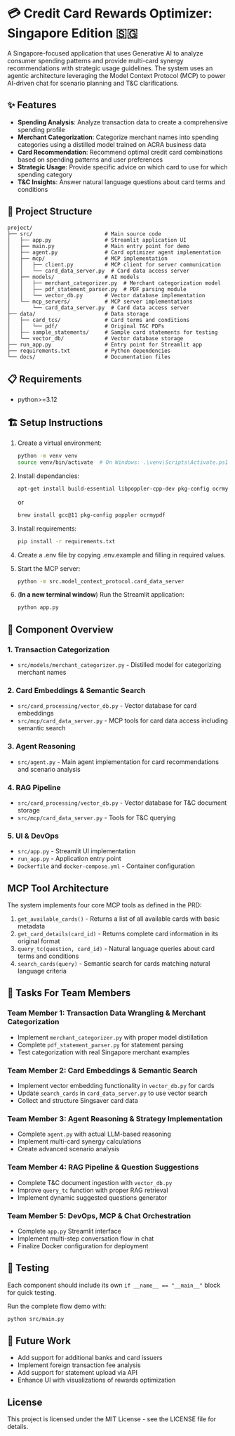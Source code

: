 # 💳 Credit Card Rewards Optimizer: Singapore Edition 🇸🇬

A Singapore-focused application that uses Generative AI to analyze consumer spending patterns and provide multi-card synergy recommendations with strategic usage guidelines. The system uses an agentic architecture leveraging the Model Context Protocol (MCP) to power AI-driven chat for scenario planning and T&C clarifications.

## ✨ Features

- **Spending Analysis**: Analyze transaction data to create a comprehensive spending profile
- **Merchant Categorization**: Categorize merchant names into spending categories using a distilled model trained on ACRA business data
- **Card Recommendation**: Recommend optimal credit card combinations based on spending patterns and user preferences
- **Strategic Usage**: Provide specific advice on which card to use for which spending category
- **T&C Insights**: Answer natural language questions about card terms and conditions

## 🌳 Project Structure

```plaintext
project/
├── src/                       # Main source code
│   ├── app.py                 # Streamlit application UI
│   ├── main.py                # Main entry point for demo
│   ├── agent.py               # Card optimizer agent implementation
│   ├── mcp/                   # MCP implementation
│   │   ├── client.py          # MCP client for server communication
│   │   └── card_data_server.py  # Card data access server
│   ├── models/                # AI models
│   │   ├── merchant_categorizer.py  # Merchant categorization model
│   │   ├── pdf_statement_parser.py  # PDF parsing module
│   │   └── vector_db.py       # Vector database implementation
│   └── mcp_servers/           # MCP server implementations
│       └── card_data_server.py  # Card data access server
├── data/                      # Data storage
│   ├── card_tcs/              # Card terms and conditions
│   │   └── pdf/               # Original T&C PDFs
│   ├── sample_statements/     # Sample card statements for testing
│   └── vector_db/             # Vector database storage
├── run_app.py                 # Entry point for Streamlit app
├── requirements.txt           # Python dependencies
└── docs/                      # Documentation files
```

## 📋 Requirements

- python>=3.12

## 🏗️ Setup Instructions

1. Create a virtual environment:

   ```bash
   python -m venv venv
   source venv/bin/activate  # On Windows: .\venv\Scripts\Activate.ps1
   ```

2. Install dependancies:

   ```bash
   apt-get install build-essential libpoppler-cpp-dev pkg-config ocrmypdf
   ```

   or

   ```bash
   brew install gcc@11 pkg-config poppler ocrmypdf
   ```
   
4. Install requirements:

   ```bash
   pip install -r requirements.txt
   ```

5. Create a .env file by copying .env.example and filling in required values.

6. Start the MCP server:

   ```bash
   python -m src.model_context_protocol.card_data_server
   ```

7. (**In a new terminal window**) Run the Streamlit application:

   ```bash
   python app.py
   ```

## 🧐 Component Overview

### 1. Transaction Categorization

- `src/models/merchant_categorizer.py` - Distilled model for categorizing merchant names

### 2. Card Embeddings & Semantic Search

- `src/card_processing/vector_db.py` - Vector database for card embeddings
- `src/mcp/card_data_server.py` - MCP tools for card data access including semantic search

### 3. Agent Reasoning

- `src/agent.py` - Main agent implementation for card recommendations and scenario analysis

### 4. RAG Pipeline

- `src/card_processing/vector_db.py` - Vector database for T&C document storage
- `src/mcp/card_data_server.py` - Tools for T&C querying

### 5. UI & DevOps

- `src/app.py` - Streamlit UI implementation
- `run_app.py` - Application entry point
- `Dockerfile` and `docker-compose.yml` - Container configuration

## MCP Tool Architecture

The system implements four core MCP tools as defined in the PRD:

1. `get_available_cards()` - Returns a list of all available cards with basic metadata
2. `get_card_details(card_id)` - Returns complete card information in its original format
3. `query_tc(question, card_id)` - Natural language queries about card terms and conditions
4. `search_cards(query)` - Semantic search for cards matching natural language criteria

## 🚀 Tasks For Team Members

### Team Member 1: Transaction Data Wrangling & Merchant Categorization

- Implement `merchant_categorizer.py` with proper model distillation
- Complete `pdf_statement_parser.py` for statement parsing
- Test categorization with real Singapore merchant examples

### Team Member 2: Card Embeddings & Semantic Search

- Implement vector embedding functionality in `vector_db.py` for cards
- Update `search_cards` in `card_data_server.py` to use vector search
- Collect and structure Singsaver card data

### Team Member 3: Agent Reasoning & Strategy Implementation

- Complete `agent.py` with actual LLM-based reasoning
- Implement multi-card synergy calculations
- Create advanced scenario analysis

### Team Member 4: RAG Pipeline & Question Suggestions

- Complete T&C document ingestion with `vector_db.py`
- Improve `query_tc` function with proper RAG retrieval
- Implement dynamic suggested questions generator

### Team Member 5: DevOps, MCP & Chat Orchestration

- Complete `app.py` Streamlit interface
- Implement multi-step conversation flow in chat
- Finalize Docker configuration for deployment

## 🧪 Testing

Each component should include its own `if __name__ == "__main__"` block for quick testing.

Run the complete flow demo with:

```bash
python src/main.py
```

## 🔮 Future Work

- Add support for additional banks and card issuers
- Implement foreign transaction fee analysis
- Add support for statement upload via API
- Enhance UI with visualizations of rewards optimization

## License

This project is licensed under the MIT License - see the LICENSE file for details.
